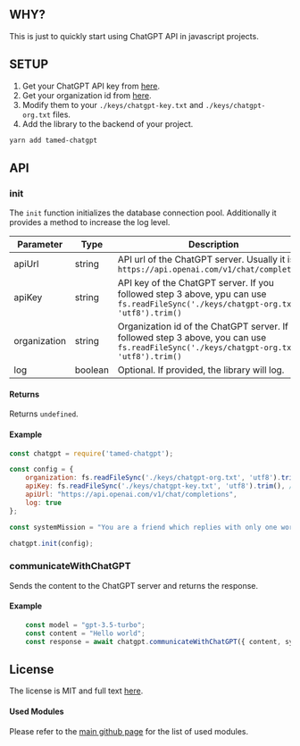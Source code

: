 ## WHY?

This is just to quickly start using ChatGPT API in javascript projects.

## SETUP

1. Get your ChatGPT API key from [here](https://platform.openai.com/api-keys).
2. Get your organization id from [here](https://platform.openai.com/account/organization).
3. Modify them to your `./keys/chatgpt-key.txt` and `./keys/chatgpt-org.txt` files.
4. Add the library to the backend of your project.

```bash
yarn add tamed-chatgpt
```


## API

### init

The `init` function initializes the database connection pool. Additionally it provides a method to increase the log level.

| Parameter | Type | Description |
| --- | --- | --- |
| apiUrl | string | API url of the ChatGPT server. Usually it is `https://api.openai.com/v1/chat/completions` |
| apiKey | string | API key of the ChatGPT server. If you followed step 3 above, ypu can use ` fs.readFileSync('./keys/chatgpt-org.txt', 'utf8').trim()` |
| organization | string | Organization id of the ChatGPT server. If you followed step 3 above, you can use `fs.readFileSync('./keys/chatgpt-org.txt', 'utf8').trim()` |
| log | boolean | Optional. If provided, the library will log. |


#### Returns

Returns `undefined`.

#### Example

```javascript
const chatgpt = require('tamed-chatgpt');

const config = {
	organization: fs.readFileSync('./keys/chatgpt-org.txt', 'utf8').trim(), // modify this to your organization
	apiKey: fs.readFileSync('./keys/chatgpt-key.txt', 'utf8').trim(), // modify this to your API key
	apiUrl: "https://api.openai.com/v1/chat/completions",
	log: true
};

const systemMission = "You are a friend which replies with only one word, which is the first word of the user's message.";

chatgpt.init(config);

```

### communicateWithChatGPT

Sends the content to the ChatGPT server and returns the response.

#### Example

```javascript
	const model = "gpt-3.5-turbo";
	const content = "Hello world";
	const response = await chatgpt.communicateWithChatGPT({ content, systemMission, model });
``````

## License

The license is MIT and full text [here](https://github.com/MehmetKaplan/tamed-stripe/blob/master/LICENSE).

#### Used Modules

Please refer to the [main github page](https://github.com/MehmetKaplan/tamed-stripe) for the list of used modules. 